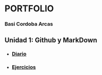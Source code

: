 # PORTFOLIO
### Basi Cordoba Arcas
## Unidad 1: Github y MarkDown
- ### [Diario](https://github.com/ItsBasix06/Porfolio-Basi-Cordoba-Arcas/blob/main/UD1%3A%20GitHub%20y%20MarkDown/diario_UD1.md)
- ### [Ejercicios](https://github.com/ItsBasix06/Porfolio-Basi-Cordoba-Arcas/blob/main/UD1%3A%20GitHub%20y%20MarkDown/enlaces_UD1.md)

